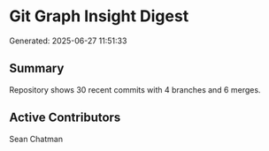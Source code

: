# Git Graph Insight Digest

Generated: 2025-06-27 11:51:33

## Summary

Repository shows 30 recent commits with 4 branches and 6 merges. 

## Active Contributors

Sean Chatman


